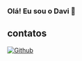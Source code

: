 ### Olá! Eu sou o Davi 🖖

## contatos
[![Github](https://img.shields.io/badge/GitHub-100000?style=for-the-badge&logo=github&logoColor=white)](https://github.com/devimicael)
